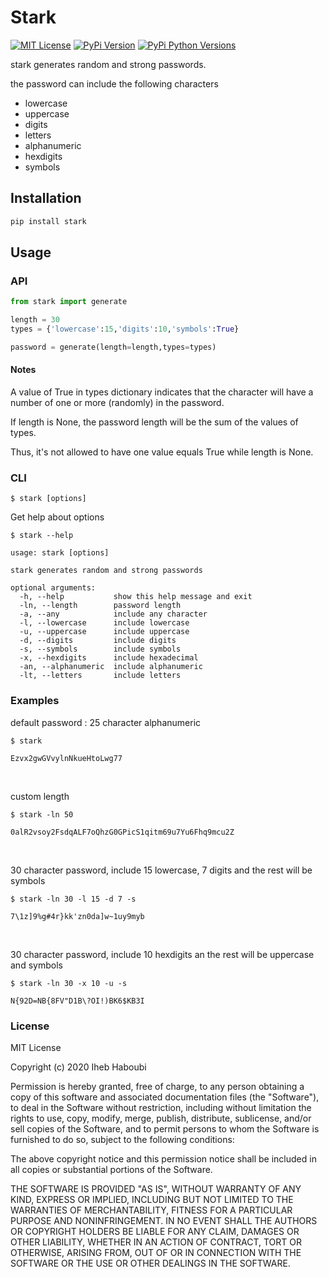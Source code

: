 # Stark

[![MIT License](https://img.shields.io/apm/l/atomic-design-ui?color=blue)](https://github.com/tterb/atomic-design-ui/blob/master/LICENSEs)
[![PyPi Version](https://img.shields.io/pypi/v/stark.svg)](https://pypi.org/project/stark/)
[![PyPi Python Versions](https://img.shields.io/badge/python-3.6%7C%203.7%20%7C%203.8-blue)](https://pypi.org/project/stark)

stark generates random and strong passwords.

the password can include the following characters

- lowercase
- uppercase
- digits
- letters
- alphanumeric
- hexdigits
- symbols

## Installation

```bash
pip install stark
```

## Usage

### API

```python
from stark import generate

length = 30
types = {'lowercase':15,'digits':10,'symbols':True}

password = generate(length=length,types=types)
```

#### Notes

A value of True in types dictionary indicates that the character
will have a number of one or more (randomly) in the password.

If length is None, the password length
will be the sum of the values of types.

Thus, it's not allowed to have one value equals True
while length is None.

### CLI

```
$ stark [options]
```

Get help about options

```
$ stark --help

usage: stark [options]

stark generates random and strong passwords

optional arguments:
  -h, --help           show this help message and exit
  -ln, --length        password length
  -a, --any            include any character
  -l, --lowercase      include lowercase
  -u, --uppercase      include uppercase
  -d, --digits         include digits
  -s, --symbols        include symbols
  -x, --hexdigits      include hexadecimal
  -an, --alphanumeric  include alphanumeric
  -lt, --letters       include letters

```

### Examples

default password : 25 character alphanumeric

```
$ stark

Ezvx2gwGVvylnNkueHtoLwg77
```

<br>

custom length

```
$ stark -ln 50

0alR2vsoy2FsdqALF7oQhzG0GPicS1qitm69u7Yu6Fhq9mcu2Z
```

<br>

30 character password, include 15 lowercase, 7 digits and the rest will be symbols

```
$ stark -ln 30 -l 15 -d 7 -s

7\1z]9%g#4r}kk'zn0da]w~1uy9myb
```

<br>

30 character password, include 10 hexdigits an the rest will be uppercase and symbols

```
$ stark -ln 30 -x 10 -u -s

N{92D=NB{8FV"D1B\?OI!)BK6$KB3I
```

### License

MIT License

Copyright (c) 2020 Iheb Haboubi

Permission is hereby granted, free of charge, to any person obtaining a copy
of this software and associated documentation files (the "Software"), to deal
in the Software without restriction, including without limitation the rights
to use, copy, modify, merge, publish, distribute, sublicense, and/or sell
copies of the Software, and to permit persons to whom the Software is
furnished to do so, subject to the following conditions:

The above copyright notice and this permission notice shall be included in all
copies or substantial portions of the Software.

THE SOFTWARE IS PROVIDED "AS IS", WITHOUT WARRANTY OF ANY KIND, EXPRESS OR
IMPLIED, INCLUDING BUT NOT LIMITED TO THE WARRANTIES OF MERCHANTABILITY,
FITNESS FOR A PARTICULAR PURPOSE AND NONINFRINGEMENT. IN NO EVENT SHALL THE
AUTHORS OR COPYRIGHT HOLDERS BE LIABLE FOR ANY CLAIM, DAMAGES OR OTHER
LIABILITY, WHETHER IN AN ACTION OF CONTRACT, TORT OR OTHERWISE, ARISING FROM,
OUT OF OR IN CONNECTION WITH THE SOFTWARE OR THE USE OR OTHER DEALINGS IN THE
SOFTWARE.
